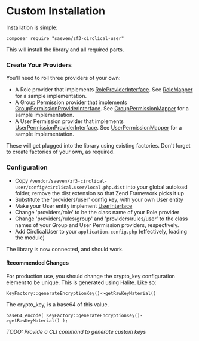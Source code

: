 # Custom Installation

Installation is simple:

    composer require "saeven/zf3-circlical-user"
     
This will install the library and all required parts.

### Create Your Providers
     
You'll need to roll three providers of your own:

* A Role provider that implements [RoleProviderInterface](src/CirclicalUser/Provider/RoleProviderInterface.php). See [RoleMapper](src/CirclicalUser/Mapper/RoleMapper.php) for a sample implementation.
* A Group Permission provider that implements [GroupPermissionProviderInterface](src/CirclicalUser/Provider/GroupPermissionProviderInterface.php). See [GroupPermissionMapper](src/CirclicalUser/Mapper/GroupPermissionMapper.php) for a sample implementation.
* A User Permission provider that implements [UserPermissionProviderInterface](src/CirclicalUser/Provider/UserPermissionProviderInterface.php). See [UserPermissionMapper](src/CirclicalUser/Mapper/GroupPermissionMapper.php) for a sample implementation.

These will get plugged into the library using existing factories.  Don't forget to create factories of your own, as required.

     
### Configuration

 - Copy `/vendor/saeven/zf3-circlical-user/config/circlical.user/local.php.dist` into your global autoload folder, remove
the dist extension so that Zend Framework picks it up
 - Substitute the 'providers/user' config key, with your own User entity
 - Make your User entity implement [UserInterface](src/CirclicalUser/Provider/UserInterface.php)
 - Change 'providers/role' to be the class name of your Role provider
 - Change 'providers/rules/group' and 'providers/rules/user' to the class names of your Group and User Permission providers, respectively.
 - Add CirclicalUser to your `application.config.php` (effectively, loading the module)
 
The library is now connected, and should work.


 
#### Recommended Changes

For production use, you should change the crypto_key configuration element to be unique.  This is generated using Halite.
Like so:

    KeyFactory::generateEncryptionKey()->getRawKeyMaterial()

The crypto_key, is a base64 of this value.

    base64_encode( KeyFactory::generateEncryptionKey()->getRawKeyMaterial() );
    
*TODO: Provide a CLI command to generate custom keys*





     
     
